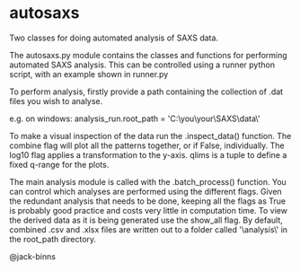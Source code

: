 # autosaxs
Two classes for doing automated analysis of SAXS data.

The autosaxs.py module contains the classes and functions for performing automated SAXS analysis. This can be controlled using a runner python script, with an example shown in runner.py

To perform analysis, firstly provide a path containing the collection of .dat files you wish to analyse.

e.g. on windows: analysis_run.root_path = 'C:\\you\\your\\SAXS\\data\\'

To make a visual inspection of the data run the .inspect_data() function. The combine flag will plot all the patterns together, or if False, individually. The log10 flag applies a transformation to the y-axis. qlims is a tuple to define a fixed q-range for the plots.

The main analysis module is called with the .batch_process() function. You can control which analyses are performed using the different flags. Given the redundant analysis that needs to be done, keeping all the flags as True is probably good practice and costs very little in computation time. To view the derived data as it is being generated use the show_all flag. By default, combined .csv and .xlsx files are written out to a folder called '\\analysis\\' in the root_path directory.

@jack-binns
